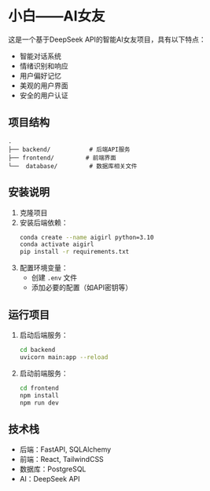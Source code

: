 # 小白——AI女友

这是一个基于DeepSeek API的智能AI女友项目，具有以下特点：

- 智能对话系统
- 情绪识别和响应
- 用户偏好记忆
- 美观的用户界面
- 安全的用户认证

## 项目结构

```
.
├── backend/           # 后端API服务
├── frontend/         # 前端界面
└──  database/         # 数据库相关文件
```

## 安装说明

1. 克隆项目
2. 安装后端依赖：
   ```bash
   conda create --name aigirl python=3.10
   conda activate aigirl
   pip install -r requirements.txt
   ```
3. 配置环境变量：
   - 创建 `.env` 文件
   - 添加必要的配置（如API密钥等）

## 运行项目

1. 启动后端服务：
   ```bash
   cd backend
   uvicorn main:app --reload
   ```

2. 启动前端服务：
   ```bash
   cd frontend
   npm install
   npm run dev
   ```

## 技术栈

- 后端：FastAPI, SQLAlchemy
- 前端：React, TailwindCSS
- 数据库：PostgreSQL
- AI：DeepSeek API
